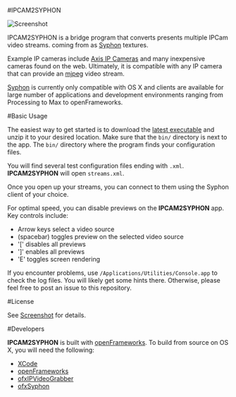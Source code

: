 #IPCAM2SYPHON

![Screenshot](https://github.com/bakercp/IPCAM2SYPHON/raw/master/screen.png)

IPCAM2SYPHON is a bridge program that converts presents multiple IPCam video streams. coming from  as [Syphon](http://syphon.v002.info/) textures.

Example IP cameras include [Axis IP Cameras](http://www.axis.com/products/video/camera/index.htm) and many inexpensive cameras found on the web.  Ultimately, it is compatible with any IP camera that can provide an [mjpeg](http://en.wikipedia.org/wiki/Motion_JPEG) video stream.

[Syphon](http://syphon.v002.info/) is currently only compatible with OS X and clients are available for large number of applications and development environments ranging from Processing to Max to openFrameworks.

#Basic Usage

The easiest way to get started is to download the [latest executable](https://github.com/bakercp/IPCAM2SYPHON/downloads) and unzip it to your desired location.  Make sure that the `bin/` directory is next to the app.  The `bin/` directory where the program finds your configuration files.

You will find several test configuration files ending with `.xml`.  __IPCAM2SYPHON__ will open `streams.xml`.

Once you open up your streams, you can connect to them using the Syphon client of your choice.  

For optimal speed, you can disable previews on the __IPCAM2SYPHON__ app.  Key controls include:

* Arrow keys select a video source
* (spacebar) toggles preview on the selected video source
* '[' disables all previews
* ']' enables all previews
* 'E' toggles screen rendering

If you encounter problems, use `/Applications/Utilities/Console.app` to check the log files.  You will likely get some hints there.  Otherwise, please feel free to post an issue to this repository.

#License

See [Screenshot](https://github.com/bakercp/IPCAM2SYPHON/raw/master/license.txt) for details.

#Developers

__IPCAM2SYPHON__ is built with [openFrameworks](https://github.com/openframeworks/openFrameworks).  To build from source on OS X, you will need the following:

* [XCode](https://developer.apple.com/xcode/)
* [openFrameworks](https://github.com/openframeworks/openFrameworks)
* [ofxIPVideoGrabber](https://github.com/bakercp/ofxIpVideoGrabber)
* [ofxSyphon](https://github.com/astellato/ofxSyphon)